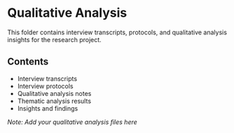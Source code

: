 # Qualitative Analysis

This folder contains interview transcripts, protocols, and qualitative analysis insights for the research project.

## Contents
- Interview transcripts
- Interview protocols
- Qualitative analysis notes
- Thematic analysis results
- Insights and findings

*Note: Add your qualitative analysis files here*
